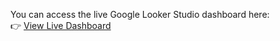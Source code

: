 You can access the live Google Looker Studio dashboard here:  
👉 [View Live Dashboard](https://lookerstudio.google.com/reporting/4c6fc400-fdfc-43a6-bf8b-bb513aa5fa06)
